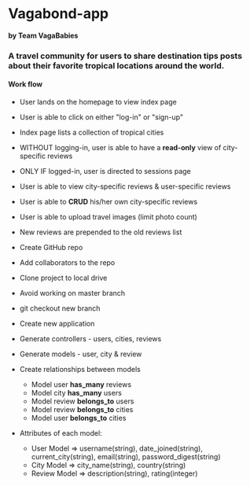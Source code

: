 # Vagabond-app
**by Team VagaBabies**

### A travel community for users to share destination tips posts about their favorite tropical locations around the world.

#### Work flow
- User lands on the homepage to view index page
- User is able to click on either "log-in" or "sign-up"
- Index page lists a collection of tropical cities
- WITHOUT logging-in, user is able to have a **read-only** view of city-specific reviews
- ONLY IF logged-in, user is directed to sessions page
- User is able to view city-specific reviews & user-specific reviews
- User is able to **CRUD** his/her own city-specific reviews
- User is able to upload travel images (limit photo count)
- New reviews are prepended to the old reviews list

- Create GitHub repo
- Add collaborators to the repo
- Clone project to local drive
- Avoid working on master branch
- git checkout new branch

- Create new application
- Generate controllers - users, cities, reviews
- Generate models - user, city & review

- Create relationships between models
    - Model user **has_many** reviews
    - Model city **has_many** users
    - Model review **belongs_to** users
    - Model review **belongs_to** cities
    - Model user **belongs_to** cities

- Attributes of each model:
    - User Model    => username(string), date_joined(string), current_city(string), email(string), password_digest(string)
    - City Model    =>  city_name(string), country(string)
    - Review Model  =>  description(string), rating(integer)
